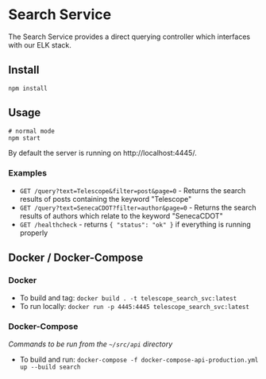 # Search Service

The Search Service provides a direct querying controller which interfaces with our ELK stack.

## Install

```
npm install
```

## Usage

```
# normal mode
npm start
```

By default the server is running on http://localhost:4445/.

### Examples

- `GET /query?text=Telescope&filter=post&page=0` - Returns the search results of posts containing the keyword "Telescope"
- `GET /query?text=SenecaCDOT?filter=author&page=0` - Returns the search results of authors which relate to the keyword "SenecaCDOT"
- `GET /healthcheck` - returns `{ "status": "ok" }` if everything is running properly

## Docker / Docker-Compose

### Docker

- To build and tag: `docker build . -t telescope_search_svc:latest`
- To run locally: `docker run -p 4445:4445 telescope_search_svc:latest`

### Docker-Compose

_Commands to be run from the `~/src/api` directory_

- To build and run: `docker-compose -f docker-compose-api-production.yml up --build search`

